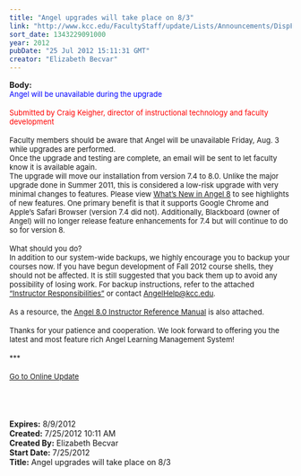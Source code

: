 ```yaml
---
title: "Angel upgrades will take place on 8/3"
link: "http://www.kcc.edu/FacultyStaff/update/Lists/Announcements/DispForm.aspx?ID=763"
sort_date: 1343229091000
year: 2012
pubDate: "25 Jul 2012 15:11:31 GMT"
creator: "Elizabeth Becvar"
---
```


<div><b>Body:</b> <div class="ExternalClass279C18D4BB744C93BCCD6AB1BDDEFAD7">
<div><font color="#0000ff" size="2">Angel will be unavailable during the upgrade</font></div>
<div><font color="#0000ff" size="2"></font> </div>
<div><font color="#ff0000" size="2">Submitted by Craig Keigher, director of instructional technology and faculty development</font></div>
<div><font size="2"></font> </div>
<div><font size="2">Faculty members should be aware that Angel will be unavailable Friday, Aug. 3 while upgrades are performed. <br /></font></div>
<div><font size="2">Once the upgrade and testing are complete, an email will be sent to let faculty know it is available again.<br /></font></div>
<div><font size="2">The upgrade will move our installation from version 7.4 to 8.0. Unlike the major upgrade done in Summer 2011, this is considered a low-risk upgrade with very minimal changes to features. Please view <a href="/FacultyStaff/departments/ktlc/Documents/WhatsNewinAngel8.pdf">What’s New in Angel 8</a> to see highlights  of new features. One primary benefit is that it supports Google Chrome and Apple’s Safari Browser (version 7.4 did not). Additionally, Blackboard (owner of Angel) will no longer release feature enhancements for 7.4 but will continue to do so for version 8. </font></div>
<div><font size="2"></font> </div>
<div><font size="2">What should you do?<br /></font></div>
<div><font size="2">In addition to our system-wide backups, we highly encourage you to backup your courses now. If you have begun development of Fall 2012 course shells, they should not be affected. It is still suggested that you back them up to avoid any possibility of losing work. For backup instructions, refer to the attached <a href="/FacultyStaff/departments/ktlc/Documents/Instructor_Responsibilities.pdf">“Instructor Responsibilities”</a> or contact </font><a href="mailto:AngelHelp@kcc.edu"><font size="2">AngelHelp@kcc.edu</font></a><font size="2">.</font></div>
<div><font size="2"></font> </div>
<div><font size="2">As a resource, the <a href="http://help.angellearning.com/800/docs/iref1/">Angel 8.0 Instructor Reference Manual</a> is also attached.</font></div>
<div><font size="2"></font> </div>
<div><font size="2">Thanks for your patience and cooperation. We look forward to offering you the latest and most feature rich Angel Learning Management System!</font></div>
<div><font size="2"></font> </div>
<div><font size="2">***</font></div>
<div><font size="2"></font> </div>
<div><a href="/FacultyStaff/update/Pages/dailyupdate.aspx"><font size="2">Go to Online Update</font></a></div>
<div><font size="2"></font> </div>
<div><font size="2"></font> </div>
<div><br /> </div></div></div>
<div><b>Expires:</b> 8/9/2012</div>
<div><b>Created:</b> 7/25/2012 10:11 AM</div>
<div><b>Created By:</b> Elizabeth Becvar</div>
<div><b>Start Date:</b> 7/25/2012</div>
<div><b>Title:</b> Angel upgrades will take place on 8/3</div>
